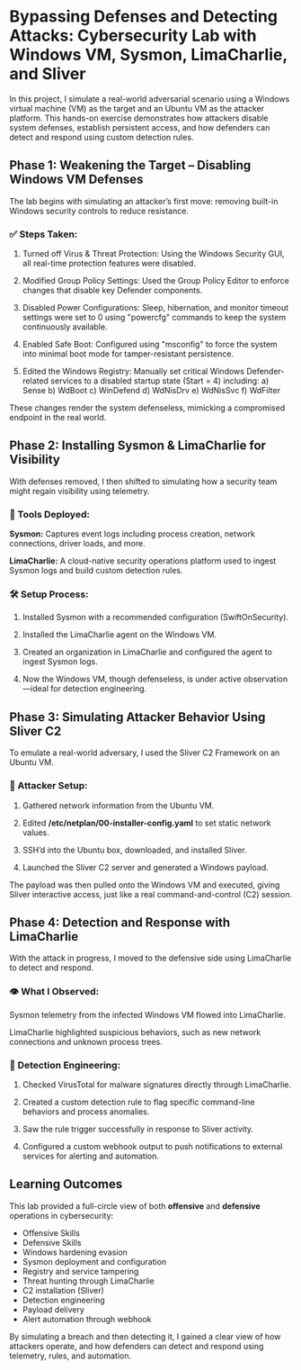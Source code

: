 # Bypassing Defenses and Detecting Attacks: Cybersecurity Lab with Windows VM, Sysmon, LimaCharlie, and Sliver
In this project, I simulate a real-world adversarial scenario using a Windows virtual machine (VM) as the target and an Ubuntu VM as the attacker platform. This hands-on exercise demonstrates how attackers disable system defenses, establish persistent access, and how defenders can detect and respond using custom detection rules.

## Phase 1: Weakening the Target – Disabling Windows VM Defenses
The lab begins with simulating an attacker’s first move: removing built-in Windows security controls to reduce resistance.

### ✅ Steps Taken:
1. Turned off Virus & Threat Protection: Using the Windows Security GUI, all real-time protection features were disabled.

2. Modified Group Policy Settings: Used the Group Policy Editor to enforce changes that disable key Defender components.

3. Disabled Power Configurations: Sleep, hibernation, and monitor timeout settings were set to 0 using "powercfg" commands to keep the system continuously available.

4. Enabled Safe Boot: Configured using "msconfig" to force the system into minimal boot mode for tamper-resistant persistence.

5. Edited the Windows Registry: Manually set critical Windows Defender-related services to a disabled startup state (Start = 4) including:
  a) Sense
  b) WdBoot 
  c) WinDefend
  d) WdNisDrv 
  e) WdNisSvc
  f) WdFilter

These changes render the system defenseless, mimicking a compromised endpoint in the real world.

## Phase 2: Installing Sysmon & LimaCharlie for Visibility
With defenses removed, I then shifted to simulating how a security team might regain visibility using telemetry.

### 🧰 Tools Deployed:

**Sysmon:** Captures event logs including process creation, network connections, driver loads, and more. 

**LimaCharlie:** A cloud-native security operations platform used to ingest Sysmon logs and build custom detection rules.

### 🛠 Setup Process:
1. Installed Sysmon with a recommended configuration (SwiftOnSecurity).

2. Installed the LimaCharlie agent on the Windows VM.

3. Created an organization in LimaCharlie and configured the agent to ingest Sysmon logs.

4. Now the Windows VM, though defenseless, is under active observation—ideal for detection engineering.

## Phase 3: Simulating Attacker Behavior Using Sliver C2
To emulate a real-world adversary, I used the Sliver C2 Framework on an Ubuntu VM.

### 📌 Attacker Setup:

1. Gathered network information from the Ubuntu VM.

2. Edited **/etc/netplan/00-installer-config.yaml** to set static network values.

3. SSH’d into the Ubuntu box, downloaded, and installed Sliver.

4. Launched the Sliver C2 server and generated a Windows payload.

The payload was then pulled onto the Windows VM and executed, giving Sliver interactive access, just like a real command-and-control (C2) session.

## Phase 4: Detection and Response with LimaCharlie
With the attack in progress, I moved to the defensive side using LimaCharlie to detect and respond.

### 👁 What I Observed:

Sysmon telemetry from the infected Windows VM flowed into LimaCharlie.

LimaCharlie highlighted suspicious behaviors, such as new network connections and unknown process trees.

### 🧠 Detection Engineering:

1. Checked VirusTotal for malware signatures directly through LimaCharlie.

2. Created a custom detection rule to flag specific command-line behaviors and process anomalies.

3. Saw the rule trigger successfully in response to Sliver activity.

4. Configured a custom webhook output to push notifications to external services for alerting and automation.

## Learning Outcomes
This lab provided a full-circle view of both **offensive** and **defensive** operations in cybersecurity:

* Offensive Skills	
* Defensive Skills
* Windows hardening evasion	
* Sysmon deployment and configuration
* Registry and service tampering	
* Threat hunting through LimaCharlie
* C2 installation (Sliver)	
* Detection engineering
* Payload delivery	
* Alert automation through webhook

By simulating a breach and then detecting it, I gained a clear view of how attackers operate, and how defenders can detect and respond using telemetry, rules, and automation.
